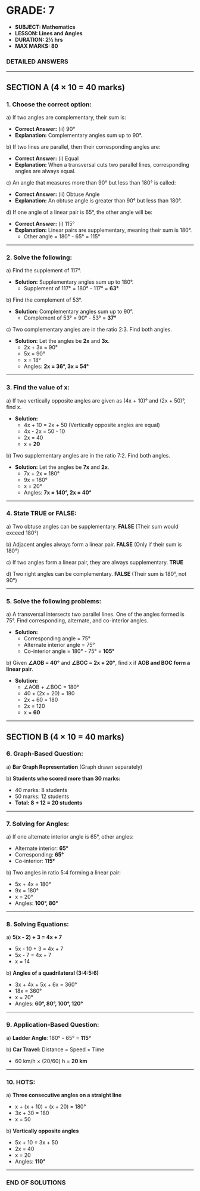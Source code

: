 # **GRADE: 7**
- **SUBJECT: Mathematics**
- **LESSON: Lines and Angles**
- **DURATION: 2½ hrs**  
- **MAX MARKS: 80**  

### **DETAILED ANSWERS**

---

## **SECTION A (4 × 10 = 40 marks)**

### **1. Choose the correct option:**
   
a) If two angles are complementary, their sum is:
   - **Correct Answer:** (ii) 90°
   - **Explanation:** Complementary angles sum up to 90°.

b) If two lines are parallel, then their corresponding angles are:
   - **Correct Answer:** (i) Equal
   - **Explanation:** When a transversal cuts two parallel lines, corresponding angles are always equal.

c) An angle that measures more than 90° but less than 180° is called:
   - **Correct Answer:** (ii) Obtuse Angle
   - **Explanation:** An obtuse angle is greater than 90° but less than 180°.

 d) If one angle of a linear pair is 65°, the other angle will be:
   - **Correct Answer:** (i) 115°
   - **Explanation:** Linear pairs are supplementary, meaning their sum is 180°.
     - Other angle = 180° - 65° = 115°

---

### **2. Solve the following:**

a) Find the supplement of 117°.
   - **Solution:** Supplementary angles sum up to 180°.
     - Supplement of 117° = 180° - 117° = **63°**

b) Find the complement of 53°.
   - **Solution:** Complementary angles sum up to 90°.
     - Complement of 53° = 90° - 53° = **37°**

c) Two complementary angles are in the ratio 2:3. Find both angles.
   - **Solution:** Let the angles be **2x** and **3x**.
     - 2x + 3x = 90°
     - 5x = 90°
     - x = 18°
     - Angles: **2x = 36°, 3x = 54°**

---

### **3. Find the value of x:**

a) If two vertically opposite angles are given as (4x + 10)° and (2x + 50)°, find x.
   - **Solution:**
     - 4x + 10 = 2x + 50 (Vertically opposite angles are equal)
     - 4x - 2x = 50 - 10
     - 2x = 40
     - x = **20**

b) Two supplementary angles are in the ratio 7:2. Find both angles.
   - **Solution:** Let the angles be **7x** and **2x**.
     - 7x + 2x = 180°
     - 9x = 180°
     - x = 20°
     - Angles: **7x = 140°, 2x = 40°**

---

### **4. State TRUE or FALSE:**

a) Two obtuse angles can be supplementary. **FALSE** (Their sum would exceed 180°)

b) Adjacent angles always form a linear pair. **FALSE** (Only if their sum is 180°)

c) If two angles form a linear pair, they are always supplementary. **TRUE**

d) Two right angles can be complementary. **FALSE** (Their sum is 180°, not 90°)

---

### **5. Solve the following problems:**

a) A transversal intersects two parallel lines. One of the angles formed is 75°. Find corresponding, alternate, and co-interior angles.
   - **Solution:**
     - Corresponding angle = 75°
     - Alternate interior angle = 75°
     - Co-interior angle = 180° - 75° = **105°**

b) Given **∠AOB = 40°** and **∠BOC = 2x + 20°**, find x if **AOB and BOC form a linear pair**.
   - **Solution:**
     - ∠AOB + ∠BOC = 180°
     - 40 + (2x + 20) = 180
     - 2x + 60 = 180
     - 2x = 120
     - x = **60**

---

## **SECTION B (4 × 10 = 40 marks)**

### **6. Graph-Based Question:**

a) **Bar Graph Representation** (Graph drawn separately)

b) **Students who scored more than 30 marks:**
   - 40 marks: 8 students
   - 50 marks: 12 students
   - **Total: 8 + 12 = 20 students**

---

### **7. Solving for Angles:**

a) If one alternate interior angle is 65°, other angles:
   - Alternate interior: **65°**
   - Corresponding: **65°**
   - Co-interior: **115°**

b) Two angles in ratio 5:4 forming a linear pair:
   - 5x + 4x = 180°
   - 9x = 180°
   - x = 20°
   - Angles: **100°, 80°**

---

### **8. Solving Equations:**

a) **5(x - 2) + 3 = 4x + 7**
   - 5x - 10 + 3 = 4x + 7
   - 5x - 7 = 4x + 7
   - x = 14

b) **Angles of a quadrilateral (3:4:5:6)**
   - 3x + 4x + 5x + 6x = 360°
   - 18x = 360°
   - x = 20°
   - Angles: **60°, 80°, 100°, 120°**

---

### **9. Application-Based Question:**

a) **Ladder Angle**: 180° - 65° = **115°**

b) **Car Travel:** Distance = Speed × Time
   - 60 km/h × (20/60) h = **20 km**

---

### **10. HOTS:**

a) **Three consecutive angles on a straight line**
   - x + (x + 10) + (x + 20) = 180°
   - 3x + 30 = 180
   - x = 50

b) **Vertically opposite angles**
   - 5x + 10 = 3x + 50
   - 2x = 40
   - x = 20
   - Angles: **110°**

---
### **END OF SOLUTIONS**
